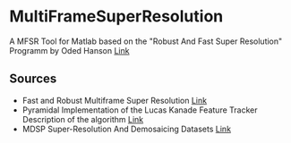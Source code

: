 # MultiFrameSuperResolution
A MFSR Tool for Matlab based on the "Robust And Fast Super Resolution" Programm by Oded Hanson [Link](http://www1.idc.ac.il/toky/videoProc-07/projects/SuperRes/srproject.html)

## Sources
- Fast and Robust Multiframe Super Resolution [Link](http://people.duke.edu/~sf59/SRfinal.pdf)
- Pyramidal Implementation of the Lucas Kanade Feature Tracker
Description of the algorithm [Link](http://robots.stanford.edu/cs223b04/algo_tracking.pdf)
- MDSP Super-Resolution And Demosaicing Datasets [Link](https://users.soe.ucsc.edu/~milanfar/software/sr-datasets.html)